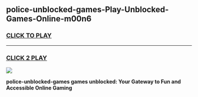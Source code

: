 
## police-unblocked-games-Play-Unblocked-Games-Online-m00n6
<h3>
<a href="https://premium76.site?title=police-unblocked-games&ref=24A">CLICK TO PLAY</a></h3>
<hr>

<h3>
<a href="https://premium76.site?title=police-unblocked-games&ref=24A">CLICK 2 PLAY</a>
  
</h3>

<a href="https://premium76.site?title=police-unblocked-games&ref=24A"><img src="https://clearcache.store/games.png"></a>


**police-unblocked-games games unblocked: Your Gateway to Fun and Accessible Online Gaming**
